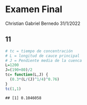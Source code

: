 Examen Final
================
Christian Gabriel Bernedo
31/1/2022

## 11

``` r
# tc = tiempo de concentración
# L = longitud de cauce principal
# J = Pendiente media de la cuenca
L=1200
J=(190+80)/2
tc= function(L,J) {
  (0.3*(L/(J)^1/4)^0.76)
}
tc(1,1)
```

    ## [1] 0.1046058
